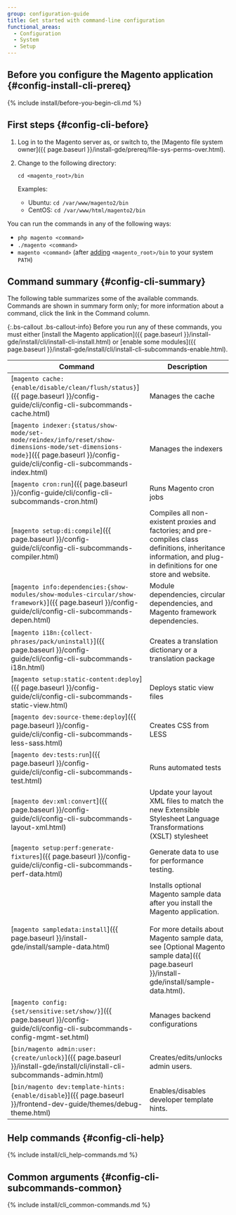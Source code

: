 ```yaml
---
group: configuration-guide
title: Get started with command-line configuration
functional_areas:
  - Configuration
  - System
  - Setup
---
```


## Before you configure the Magento application {#config-install-cli-prereq}
{% include install/before-you-begin-cli.md %}

## First steps {#config-cli-before}

1.  Log in to the Magento server as, or switch to, the [Magento file system owner]({{ page.baseurl }}/install-gde/prereq/file-sys-perms-over.html).
2.  Change to the following directory:

        cd <magento_root>/bin

    Examples:

      - Ubuntu: `cd /var/www/magento2/bin`
      - CentOS: `cd /var/www/html/magento2/bin`

You can run the commands in any of the following ways:

-   `php magento <command>`
-   `./magento <command>`
-   `magento <command>` (after [adding](http://unix.stackexchange.com/questions/117467/how-to-permanently-set-environmental-variables) `<magento_root>/bin` to your system `PATH`)

## Command summary {#config-cli-summary}

The following table summarizes some of the available commands. Commands are shown in summary form only; for more information about a command, click the link in the Command column.

{:.bs-callout .bs-callout-info}
Before you run any of these commands, you must either [install the Magento application]({{ page.baseurl }}/install-gde/install/cli/install-cli-install.html) or [enable some modules]({{ page.baseurl }}/install-gde/install/cli/install-cli-subcommands-enable.html).

|Command|Description|
|--- |--- |
|[`magento cache:{enable/disable/clean/flush/status}`]({{ page.baseurl }}/config-guide/cli/config-cli-subcommands-cache.html)|Manages the cache|
|[`magento indexer:{status/show-mode/set-mode/reindex/info/reset/show-dimensions-mode/set-dimensions-mode}`]({{ page.baseurl }}/config-guide/cli/config-cli-subcommands-index.html)|Manages the indexers|
|[`magento cron:run`]({{ page.baseurl }}/config-guide/cli/config-cli-subcommands-cron.html)|Runs Magento cron jobs|
|[`magento setup:di:compile`]({{ page.baseurl }}/config-guide/cli/config-cli-subcommands-compiler.html)|Compiles all non-existent proxies and factories; and pre-compiles class definitions, inheritance information, and plug-in definitions for one store and website.|
|[`magento info:dependencies:{show-modules/show-modules-circular/show-framework}`]({{ page.baseurl }}/config-guide/cli/config-cli-subcommands-depen.html)|Module dependencies, circular dependencies, and Magento framework dependencies.|
|[`magento i18n:{collect-phrases/pack/uninstall}`]({{ page.baseurl }}/config-guide/cli/config-cli-subcommands-i18n.html)|Creates a translation dictionary or a translation package|
|[`magento setup:static-content:deploy`]({{ page.baseurl }}/config-guide/cli/config-cli-subcommands-static-view.html)|Deploys static view files|
|[`magento dev:source-theme:deploy`]({{ page.baseurl }}/config-guide/cli/config-cli-subcommands-less-sass.html)|Creates CSS from LESS|
|[`magento dev:tests:run`]({{ page.baseurl }}/config-guide/cli/config-cli-subcommands-test.html)|Runs automated tests|
|[`magento dev:xml:convert`]({{ page.baseurl }}/config-guide/cli/config-cli-subcommands-layout-xml.html)|Update your layout XML files to match the new Extensible Stylesheet Language Transformations (XSLT) stylesheet|
|[`magento setup:perf:generate-fixtures`]({{ page.baseurl }}/config-guide/cli/config-cli-subcommands-perf-data.html)|Generate data to use for performance testing.|
|[`magento sampledata:install`]({{ page.baseurl }}/install-gde/install/sample-data.html)|Installs optional Magento sample data after you install the Magento application.<br><br>For more details about Magento sample data, see [Optional Magento sample data]({{ page.baseurl }}/install-gde/install/sample-data.html).|
|[`magento config:{set/sensitive:set/show/}`]({{ page.baseurl }}/config-guide/cli/config-cli-subcommands-config-mgmt-set.html)|Manages backend configurations|
|[`bin/magento admin:user:{create/unlock}`]({{ page.baseurl }}/install-gde/install/cli/install-cli-subcommands-admin.html)| Creates/edits/unlocks admin users.|
|[`bin/magento dev:template-hints:{enable/disable`}]({{ page.baseurl }}/frontend-dev-guide/themes/debug-theme.html)|Enables/disables developer template hints.|

## Help commands {#config-cli-help}
{% include install/cli_help-commands.md %}

## Common arguments {#config-cli-subcommands-common}
{% include install/cli_common-commands.md %}
